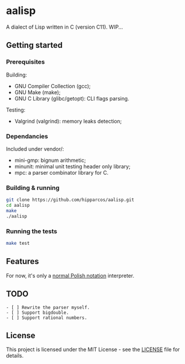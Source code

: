 # aalisp

A dialect of Lisp written in C (version C11).
WIP...

## Getting started

### Prerequisites

Building:

- GNU Compiler Collection (gcc);
- GNU Make (make);
- GNU C Library (glibc/getopt): CLI flags parsing.

Testing:

- Valgrind (valgrind): memory leaks detection;

### Dependancies

Included under vendor/:

- mini-gmp: bignum arithmetic;
- minunit: minimal unit testing header only library;
- mpc: a parser combinator library for C.

### Building & running

```bash
git clone https://github.com/hipparcos/aalisp.git
cd aalisp
make
./aalisp
```

### Running the tests

```bash
make test
```

## Features

For now, it's only a [normal Polish notation](https://en.wikipedia.org/wiki/Polish_notation) interpreter.

## TODO

    - [ ] Rewrite the parser myself.
    - [ ] Support bigdouble.
    - [ ] Support rational numbers.

## License

This project is licensed under the MIT License - see the [LICENSE](LICENSE) file for details.
